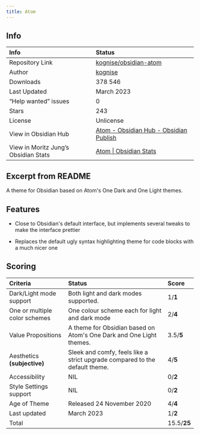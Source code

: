 ```yaml
---
title: Atom
---
```


## Info
| Info | Status |
| :---- | :---- |
| Repository Link | [kognise/obsidian-atom](https://github.com/kognise/obsidian-atom)  |
| Author | [kognise](https://github.com/kognise)  |
| Downloads | 378 546 |
| Last Updated | March 2023 |
| “Help wanted” issues | 0 |
| Stars | 243 |
| License | Unlicense |
| View in Obsidian Hub | [Atom \- Obsidian Hub \- Obsidian Publish](https://publish.obsidian.md/hub/02+-+Community+Expansions/02.05+All+Community+Expansions/Themes/Atom)  |
| View in Moritz Jung’s Obsidian Stats | [Atom \| Obsidian Stats](https://www.moritzjung.dev/obsidian-stats/themes/atom/)  |

## Excerpt from README
A theme for Obsidian based on Atom's One Dark and One Light themes.

## Features
- Close to Obsidian's default interface, but implements several tweaks to make the interface prettier  

- Replaces the default ugly syntax highlighting theme for code blocks with a much nicer one

## Scoring
| Criteria | Status | Score |
| :---- | :---- | :---- |
| Dark/Light mode support | Both light and dark modes supported.  | 1/**1** |
| One or multiple color schemes | One colour scheme each for light and dark mode | 2/**4** |
| Value Propositions | A theme for Obsidian based on Atom's One Dark and One Light themes. | 3.5/**5** |
| Aesthetics **(subjective)** | Sleek and comfy, feels like a strict upgrade compared to the default theme. | 4/**5** |
| Accessibility | NIL | 0/**2** |
| Style Settings support | NIL | 0/**2** |
| Age of Theme | Released 24 November 2020 | 4/**4** |
| Last updated | March 2023 | 1/**2** |
| Total |  | 15.5/**25** |